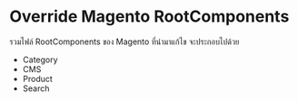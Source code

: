 # Override Magento RootComponents

รวมไฟล์ RootComponents ของ Magento ที่นำมาแก้ไข จะประกอบไปด้วย
- Category
- CMS
- Product
- Search
